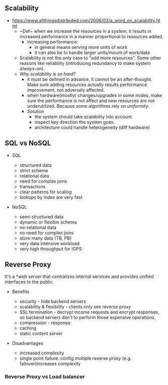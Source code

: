 
## Scalability

- https://www.allthingsdistributed.com/2006/03/a_word_on_scalability.html
  - ~Def~ when we increase the resources in a system, it results in increased performance in a manner proportional to resources added.
    - increasing performance:
      - in general means serving more units of work
      - it can also be to handle larger units/mount of work/data
  - Scalability is not the only case to "add more resources". Some other reasons like reliability (introducing redundancy to make system *always-on*).
  - *Why scalability is so hard?*
    - it must be defined in advance, it cannot be an after-thought. Make sure adding resources actually results performance improvement, not adversely affected.
    - when hardware(mostly) changes/upgrades in some nodes, make sure the performance is not affect and new resources are not underutilized. Because some algorithms rely on *uniformity*.
    - *Solution*
      - the system should take scalability into account.
      - inspect key direction the system goes.
      - architecture could handle heterogeneity (diff hardware)


## SQL vs NoSQL

- SQL
  - structured data
  - strict schema
  - relational data
  - need for complex joins
  - transactions
  - clear patterns for scaling
  - lookups by index are very fast
 
- NoSQL
  - semi-structured data
  - dynamic or flexible schema
  - no-relational data
  - no need for complex joins
  - store many data (TB, PB)
  - very data intensive workload
  - very high throughput for IOPS


## Reverse Proxy

It's a **web server* that centralizes internal services and provides unified interfaces to the public.

- Benefits
  - security - hide backend servers
  - scalability & flexibility - clients only see reverse proxy
  - SSL termination - decrypt income requests and encrypt responses, so backend servers don't to perform those expensive operations.
  - compression - response
  - caching
  - static content server

- Disadvantages
  - increased complexity
  - single point failure. config multiple reverse proxy (e.g. failover)increases complexity

### Reverse Proxy vs Load balancer











